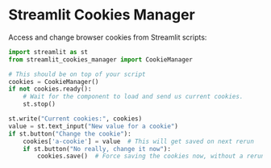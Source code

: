 # Streamlit Cookies Manager

Access and change browser cookies from Streamlit scripts:
```python
import streamlit as st
from streamlit_cookies_manager import CookieManager

# This should be on top of your script
cookies = CookieManager()
if not cookies.ready():
    # Wait for the component to load and send us current cookies.
    st.stop()

st.write("Current cookies:", cookies)
value = st.text_input("New value for a cookie")
if st.button("Change the cookie"):
    cookies['a-cookie'] = value  # This will get saved on next rerun
    if st.button("No really, change it now"):
        cookies.save()  # Force saving the cookies now, without a rerun
```
